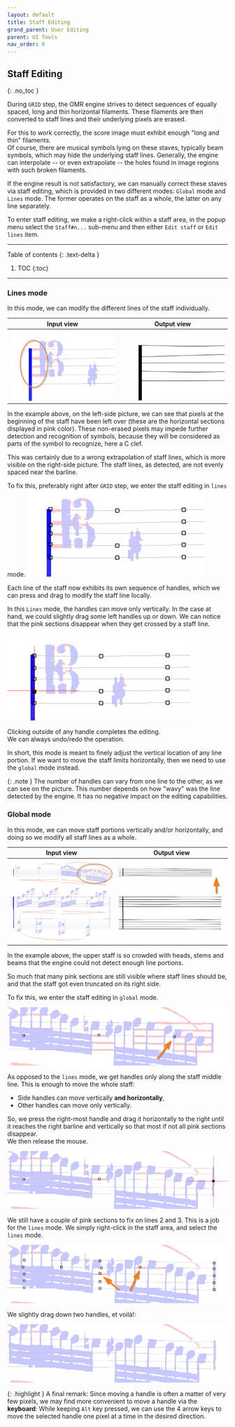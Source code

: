 ```yaml
---
layout: default
title: Staff Editing
grand_parent: User Editing
parent: UI Tools
nav_order: 6
---
```

## Staff Editing
{: .no_toc }

During `GRID` step, the OMR engine strives to detect sequences of equally spaced,
long and thin horizontal filaments.
These filaments are then converted to staff lines and their underlying pixels are erased.

For this to work correctly, the score image must exhibit enough "long and thin" filaments.  
Of course, there are musical symbols lying on these staves, typically beam symbols, which may hide
the underlying staff lines.
Generally, the engine can interpolate -- or even extrapolate -- the holes found in image regions
with such broken filaments.

If the engine result is not satisfactory, we can manually correct these staves via staff
editing, which is provided in two different modes: `Global` mode and `Lines` mode.
The former operates on the staff as a whole, the latter on any line separately.

To enter staff editing, we make a right-click within a staff area, in the popup menu select the
`Staff#n...` sub-menu and then either `Edit staff` or `Edit lines` item.

---
Table of contents
{: .text-delta }

1. TOC
{:toc}
---

### Lines mode

In this mode, we can modify the different lines of the staff individually.

| Input view | Output view |
| :---: | :---: |
| ![](../assets/images/staff_lines_wrong.png) | ![](../assets/images/staff_lines_uneven.png)  |

In the example above, on the left-side picture, we can see that pixels at the beginning of the staff
have been left over (these are the horizontal sections displayed in pink color).
These non-erased pixels may impede further detection and recognition of symbols, because they will
be considered as parts of the symbol to recognize, here a C clef.

This was certainly due to a wrong extrapolation of staff lines, which is more visible on the
right-side picture. The staff lines, as detected, are not evenly spaced near the barline.

To fix this, preferably right after `GRID` step, we enter the staff editing in `lines` mode.
![](../assets/images/staff_lines_handles.png)

Each line of the staff now exhibits its own sequence of handles, which we can press and drag to modify
the staff line locally.

In this `Lines` mode, the handles can move only vertically.
In the case at hand, we could slightly drag some left handles up or down.
We can notice that the pink sections disappear when they get crossed by a staff line.

![](../assets/images/staff_lines_ok.png)

Clicking outside of any handle completes the editing.  
We can always undo/redo the operation.

In short, this mode is meant to finely adjust the vertical location of any line portion.
If we want to move the staff limits horizontally, then we need to use the `global` mode instead.

{: .note }
The number of handles can vary from one line to the other, as we can see on the picture.
This number depends on how "wavy" was the line detected by the engine.
It has no negative impact on the editing capabilities.

### Global mode

In this mode, we can move staff portions vertically and/or horizontally, and doing so we modify
all staff lines as a whole.

| Input view | Output view |
| :---: | :---: |
| ![](../assets/images/staff_wrong.png) | ![](../assets/images/staff_too_short.png)  |

In the example above, the upper staff is so crowded with heads, stems and beams that the engine
could not detect enough line portions.

So much that many pink sections are still visible where staff lines should be, and that the staff
got even truncated on its right side.

To fix this, we enter the staff editing in `global` mode.

![](../assets/images/staff_handles.png)

As opposed to the `lines` mode, we get handles only along the staff middle line.
This is enough to move the whole staff:
- Side handles can move vertically **and horizontally**,
- Other handles can move only vertically.

So, we press the right-most handle and drag it horizontally to the right until it reaches
the right barline and vertically so that most if not all pink sections disappear.  
We then release the mouse.

![](../assets/images/staff_handles_ok.png)

We still have a couple of pink sections to fix on lines 2 and 3. This is a job for the `lines` mode.
We simply right-click in the staff area, and select the `lines` mode.

![](../assets/images/staff_handles_nearly.png)

We slightly drag down two handles, et voilà!:

![](../assets/images/staff_handles_perfect.png)

{: .highlight }
A final remark: Since moving a handle is often a matter of very few pixels, we may find more
convenient to move a handle via the **keyboard**:
While keeping `Alt` key pressed, we can use the 4 arrow keys to move the selected handle
one pixel at a time in the desired direction.

